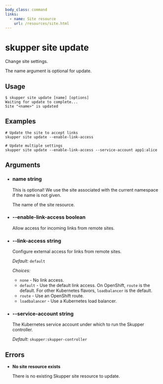 ```yaml
---
body_class: command
links:
  - name: Site resource
    url: /resources/site.html
---
```


# skupper site update

<section>

Change site settings.

The name argument is optional for update.

</section>

<section>

## Usage

~~~ shell
$ skupper site update [name] [options]
Waiting for update to complete...
Site "<name>" is updated
~~~

</section>

<section>

## Examples

~~~
# Update the site to accept links
skupper site update --enable-link-access

# Update multiple settings
skupper site update --enable-link-access --service-account app1:alice
~~~

</section>

<section>

## Arguments

- <h3 id="name">name <span class="argument-info">string</span></h3>

  This is optional!  We use the site associated with the
  current namespace if the name is not given.
  
  The name of the site resource.

- <h3 id="--enable-link-access">--enable-link-access <span class="argument-info">boolean</span></h3>

  Allow access for incoming links from remote sites.

- <h3 id="--link-access">--link-access <span class="argument-info">string</span></h3>

  Configure external access for links from remote sites.

  _Default:_ `default`

  _Choices:_
  
   - `none` - No link access.
   - `default` - Use the default link access.  On OpenShift, `route`
  is the default.  For other Kubernetes flavors,
  `loadbalancer` is the default.
   - `route` - Use an OpenShift route.
   - `loadbalancer` - Use a Kubernetes load balancer.

- <h3 id="--service-account">--service-account <span class="argument-info">string</span></h3>

  The Kubernetes service account under which to run the
  Skupper controller.

  _Default:_ `skupper:skupper-controller`

</section>

<section>

## Errors

- **No site resource exists**

  There is no existing Skupper site resource to update.

</section>
